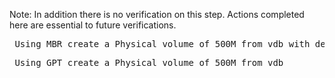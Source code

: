 Note: In addition there is no verification on this step. Actions completed here are essential to future verifications. 

<pre> Using MBR create a Physical volume of 500M from vdb with default type (83)</pre>

<pre> Using GPT create a Physical volume of 500M from vdb </pre>

